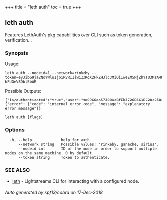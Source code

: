 +++
title = "leth auth"
toc = true
+++
## leth auth

Features LethAuth's pkg capabilities over CLI such as token generation, verification...

### Synopsis


Usage:

	leth auth --nodeid=1 --network=rinkeby --token=eyJibG9ja2NoYWluIjoiRVRIIiwiZXRoX2FkZHJlc3MiOiIweEM5NjZhYTU3MzA4QWNCZkViMzcyNkI2NjFCQzIwYzI1OGNlQTVEMzgiLCJpYXQiOjI3NzExNDUsImVhdCI6Mjc3MTIwNX0.2Z2Qm8MSVaTTVZRbtIjuKjjQXYFuprmmo5Okat85RiIkEwIFQObaimFkCieonHG6dyFqKx6h-hFdGeV8DbtEbAE

Possible Outputs:

	{"is/authenticated":"true","user":"0xC966aa57308AcBfEb3726B661BC20c258ceA5D38"}
	{"error": {"code": "internal error code", "message": "explanatory error message"}}


```
leth auth [flags]
```

### Options

```
  -h, --help             help for auth
      --network string   Possible values: 'rinkeby, ganache, sirius'.
      --nodeid int       ID of the node in order to support multiple nodes on the same machine. 0 by default.
      --token string     Token to authenticate.
```

### SEE ALSO

* [leth](/cli-docs/leth/)	 - Lightstreams CLI for interacting with a configured node.

###### Auto generated by spf13/cobra on 17-Dec-2018
